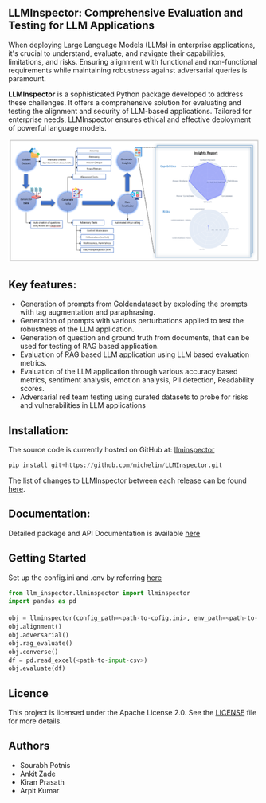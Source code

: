 ## LLMInspector: Comprehensive Evaluation and Testing for LLM Applications

When deploying Large Language Models (LLMs) in enterprise applications, it's crucial to understand, evaluate, and navigate their capabilities, limitations, and risks. Ensuring alignment with functional and non-functional requirements while maintaining robustness against adversarial queries is paramount.

**LLMInspector** is a sophisticated Python package developed to address these challenges. It offers a comprehensive solution for evaluating and testing the alignment and security of LLM-based applications. Tailored for enterprise needs, LLMInspector ensures ethical and effective deployment of powerful language models.

![flow chart](https://github.com/michelin/LLMInspector/blob/main/docs/assets/images/llminspector_flow_v1.0.png)

## Key features:
- Generation of prompts from Goldendataset by exploding the prompts with tag augmentation and paraphrasing.
- Generation of prompts with various perturbations applied to test the robustness of the LLM application.
- Generation of question and ground truth from documents, that can be used for testing of RAG based application.
- Evaluation of RAG based LLM application using LLM based evaluation metrics.
- Evaluation of the LLM application through various accuracy based metrics, sentiment analysis, emotion analysis, PII detection, Readability scores.
- Adversarial red team testing using curated datasets to probe for risks and vulnerabilities in LLM applications

## Installation:
The source code is currently hosted on GitHub at: [llminspector](https://github.com/michelin/LLMInspector)

```python
pip install git+https://github.com/michelin/LLMInspector.git
```

The list of changes to LLMInspector between each release can be found [here](https://github.com/michelin/LLMInspector/releases). 


## Documentation:
Detailed package and API Documentation is available [here](https://github.com/michelin/LLMInspector/wiki)


## Getting Started

Set up the config.ini and .env by referring [here](https://github.com/michelin/LLMInspector/wiki/Getting-Started)

```python
from llm_inspector.llminspector import llminspector
import pandas as pd

obj = llminspector(config_path=<path-to-cofig.ini>, env_path=<path-to-.env>)
obj.alignment()
obj.adversarial()
obj.rag_evaluate()
obj.converse()
df = pd.read_excel(<path-to-input-csv>)
obj.evaluate(df)
```


## Licence

This project is licensed under the Apache License 2.0. See the [LICENSE](https://github.com/michelin/LLMInspector/blob/main/LICENSE) file for more details.


## Authors

- Sourabh Potnis
- Ankit Zade
- Kiran Prasath
- Arpit Kumar 
